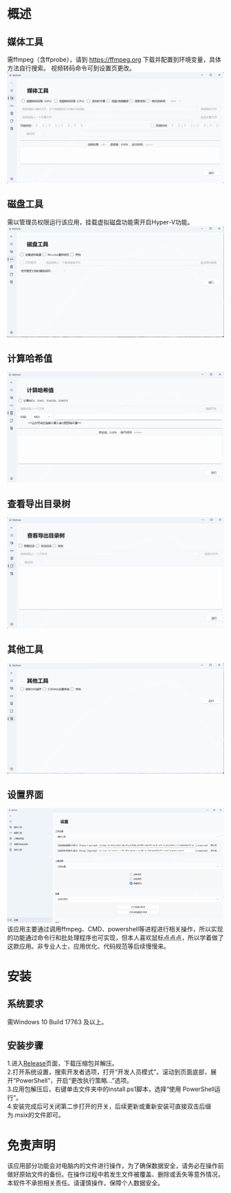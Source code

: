 # 概述
## 媒体工具
需ffmpeg（含ffprobe），请到 https://ffmpeg.org 下载并配置到环境变量，具体方法自行搜索。
视频转码命令可到设置页更改。
![媒体工具](Images/Screenshots/媒体工具.png)
## 磁盘工具
需以管理员权限运行该应用，挂载虚拟磁盘功能需开启Hyper-V功能。
![磁盘工具](Images/Screenshots/磁盘工具.png)
## 计算哈希值
![计算哈希值](Images/Screenshots/计算哈希值.png)
## 查看导出目录树
![查看导出目录树](Images/Screenshots/查看导出目录树.png)
## 其他工具
![其他工具](Images/Screenshots/其他工具.png)
## 设置界面
![设置](Images/Screenshots/设置.png)
该应用主要通过调用ffmpeg、CMD、powershell等进程进行相关操作，所以实现的功能通过命令行和批处理程序也可实现，但本人喜欢鼠标点点点，所以学着做了这款应用。非专业人士，应用优化、代码规范等后续慢慢来。
# 安装
## 系统要求
需Windows 10 Build 17763 及以上。
## 安装步骤
1.进入[Release](https://github.com/Nostalgia-WZQ/MyTools/releases)页面，下载压缩包并解压。  
2.打开系统设置，搜索开发者选项，打开“开发人员模式”。滚动到页面底部，展开“PowerShell”，开启“更改执行策略...”选项。  
3.应用包解压后，右键单击文件夹中的install.ps1脚本，选择“使用 PowerShell运行”。  
4.安装完成后可关闭第二步打开的开关，后续更新或重新安装可直接双击后缀为.msix的文件即可。
# 免责声明
该应用部分功能会对电脑内的文件进行操作，为了确保数据安全，请务必在操作前做好原始文件的备份。在操作过程中若发生文件被覆盖、删除或丢失等意外情况，本软件不承担相关责任。请谨慎操作，保障个人数据安全。
